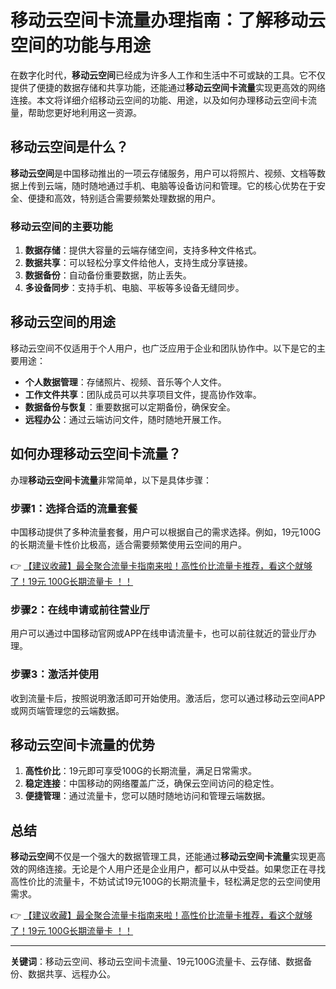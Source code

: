 # 移动云空间卡流量办理指南：了解移动云空间的功能与用途

在数字化时代，**移动云空间**已经成为许多人工作和生活中不可或缺的工具。它不仅提供了便捷的数据存储和共享功能，还能通过**移动云空间卡流量**实现更高效的网络连接。本文将详细介绍移动云空间的功能、用途，以及如何办理移动云空间卡流量，帮助您更好地利用这一资源。

## 移动云空间是什么？

**移动云空间**是中国移动推出的一项云存储服务，用户可以将照片、视频、文档等数据上传到云端，随时随地通过手机、电脑等设备访问和管理。它的核心优势在于安全、便捷和高效，特别适合需要频繁处理数据的用户。

### 移动云空间的主要功能
1. **数据存储**：提供大容量的云端存储空间，支持多种文件格式。
2. **数据共享**：可以轻松分享文件给他人，支持生成分享链接。
3. **数据备份**：自动备份重要数据，防止丢失。
4. **多设备同步**：支持手机、电脑、平板等多设备无缝同步。

## 移动云空间的用途

移动云空间不仅适用于个人用户，也广泛应用于企业和团队协作中。以下是它的主要用途：
- **个人数据管理**：存储照片、视频、音乐等个人文件。
- **工作文件共享**：团队成员可以共享项目文件，提高协作效率。
- **数据备份与恢复**：重要数据可以定期备份，确保安全。
- **远程办公**：通过云端访问文件，随时随地开展工作。

## 如何办理移动云空间卡流量？

办理**移动云空间卡流量**非常简单，以下是具体步骤：

### 步骤1：选择合适的流量套餐
中国移动提供了多种流量套餐，用户可以根据自己的需求选择。例如，19元100G的长期流量卡性价比极高，适合需要频繁使用云空间的用户。

👉 [【建议收藏】最全聚合流量卡指南来啦！高性价比流量卡推荐，看这个就够了！19元 100G长期流量卡 ！！](https://bit.ly/Liuliangka)

### 步骤2：在线申请或前往营业厅
用户可以通过中国移动官网或APP在线申请流量卡，也可以前往就近的营业厅办理。

### 步骤3：激活并使用
收到流量卡后，按照说明激活即可开始使用。激活后，您可以通过移动云空间APP或网页端管理您的云端数据。

## 移动云空间卡流量的优势

1. **高性价比**：19元即可享受100G的长期流量，满足日常需求。
2. **稳定连接**：中国移动的网络覆盖广泛，确保云空间访问的稳定性。
3. **便捷管理**：通过流量卡，您可以随时随地访问和管理云端数据。

## 总结

**移动云空间**不仅是一个强大的数据管理工具，还能通过**移动云空间卡流量**实现更高效的网络连接。无论是个人用户还是企业用户，都可以从中受益。如果您正在寻找高性价比的流量卡，不妨试试19元100G的长期流量卡，轻松满足您的云空间使用需求。

👉 [【建议收藏】最全聚合流量卡指南来啦！高性价比流量卡推荐，看这个就够了！19元 100G长期流量卡 ！！](https://bit.ly/Liuliangka)

---

**关键词**：移动云空间、移动云空间卡流量、19元100G流量卡、云存储、数据备份、数据共享、远程办公。